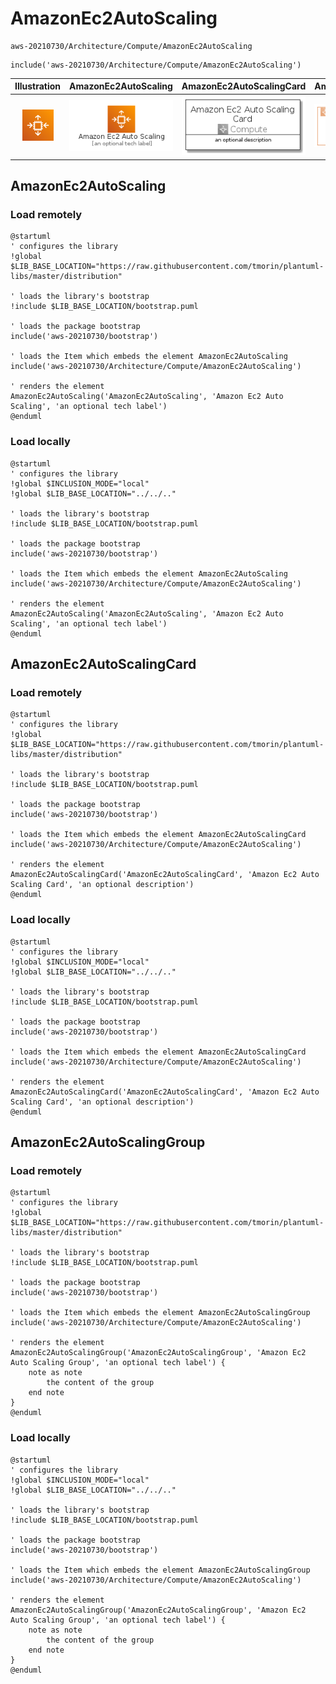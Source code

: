 # AmazonEc2AutoScaling


```text
aws-20210730/Architecture/Compute/AmazonEc2AutoScaling
```

```text
include('aws-20210730/Architecture/Compute/AmazonEc2AutoScaling')
```



| Illustration | AmazonEc2AutoScaling | AmazonEc2AutoScalingCard | AmazonEc2AutoScalingGroup |
| :---: | :---: | :---: | :---: |
| ![illustration for Illustration](../../../aws-20210730/Architecture/Compute/AmazonEc2AutoScaling.png) | ![illustration for AmazonEc2AutoScaling](../../../aws-20210730/Architecture/Compute/AmazonEc2AutoScaling.Local.png) | ![illustration for AmazonEc2AutoScalingCard](../../../aws-20210730/Architecture/Compute/AmazonEc2AutoScalingCard.Local.png) | ![illustration for AmazonEc2AutoScalingGroup](../../../aws-20210730/Architecture/Compute/AmazonEc2AutoScalingGroup.Local.png) |




## AmazonEc2AutoScaling

### Load remotely
```plantuml
@startuml
' configures the library
!global $LIB_BASE_LOCATION="https://raw.githubusercontent.com/tmorin/plantuml-libs/master/distribution"

' loads the library's bootstrap
!include $LIB_BASE_LOCATION/bootstrap.puml

' loads the package bootstrap
include('aws-20210730/bootstrap')

' loads the Item which embeds the element AmazonEc2AutoScaling
include('aws-20210730/Architecture/Compute/AmazonEc2AutoScaling')

' renders the element
AmazonEc2AutoScaling('AmazonEc2AutoScaling', 'Amazon Ec2 Auto Scaling', 'an optional tech label')
@enduml
```

### Load locally
```plantuml
@startuml
' configures the library
!global $INCLUSION_MODE="local"
!global $LIB_BASE_LOCATION="../../.."

' loads the library's bootstrap
!include $LIB_BASE_LOCATION/bootstrap.puml

' loads the package bootstrap
include('aws-20210730/bootstrap')

' loads the Item which embeds the element AmazonEc2AutoScaling
include('aws-20210730/Architecture/Compute/AmazonEc2AutoScaling')

' renders the element
AmazonEc2AutoScaling('AmazonEc2AutoScaling', 'Amazon Ec2 Auto Scaling', 'an optional tech label')
@enduml
```

## AmazonEc2AutoScalingCard

### Load remotely
```plantuml
@startuml
' configures the library
!global $LIB_BASE_LOCATION="https://raw.githubusercontent.com/tmorin/plantuml-libs/master/distribution"

' loads the library's bootstrap
!include $LIB_BASE_LOCATION/bootstrap.puml

' loads the package bootstrap
include('aws-20210730/bootstrap')

' loads the Item which embeds the element AmazonEc2AutoScalingCard
include('aws-20210730/Architecture/Compute/AmazonEc2AutoScaling')

' renders the element
AmazonEc2AutoScalingCard('AmazonEc2AutoScalingCard', 'Amazon Ec2 Auto Scaling Card', 'an optional description')
@enduml
```

### Load locally
```plantuml
@startuml
' configures the library
!global $INCLUSION_MODE="local"
!global $LIB_BASE_LOCATION="../../.."

' loads the library's bootstrap
!include $LIB_BASE_LOCATION/bootstrap.puml

' loads the package bootstrap
include('aws-20210730/bootstrap')

' loads the Item which embeds the element AmazonEc2AutoScalingCard
include('aws-20210730/Architecture/Compute/AmazonEc2AutoScaling')

' renders the element
AmazonEc2AutoScalingCard('AmazonEc2AutoScalingCard', 'Amazon Ec2 Auto Scaling Card', 'an optional description')
@enduml
```

## AmazonEc2AutoScalingGroup

### Load remotely
```plantuml
@startuml
' configures the library
!global $LIB_BASE_LOCATION="https://raw.githubusercontent.com/tmorin/plantuml-libs/master/distribution"

' loads the library's bootstrap
!include $LIB_BASE_LOCATION/bootstrap.puml

' loads the package bootstrap
include('aws-20210730/bootstrap')

' loads the Item which embeds the element AmazonEc2AutoScalingGroup
include('aws-20210730/Architecture/Compute/AmazonEc2AutoScaling')

' renders the element
AmazonEc2AutoScalingGroup('AmazonEc2AutoScalingGroup', 'Amazon Ec2 Auto Scaling Group', 'an optional tech label') {
    note as note
        the content of the group
    end note
}
@enduml
```

### Load locally
```plantuml
@startuml
' configures the library
!global $INCLUSION_MODE="local"
!global $LIB_BASE_LOCATION="../../.."

' loads the library's bootstrap
!include $LIB_BASE_LOCATION/bootstrap.puml

' loads the package bootstrap
include('aws-20210730/bootstrap')

' loads the Item which embeds the element AmazonEc2AutoScalingGroup
include('aws-20210730/Architecture/Compute/AmazonEc2AutoScaling')

' renders the element
AmazonEc2AutoScalingGroup('AmazonEc2AutoScalingGroup', 'Amazon Ec2 Auto Scaling Group', 'an optional tech label') {
    note as note
        the content of the group
    end note
}
@enduml
```

